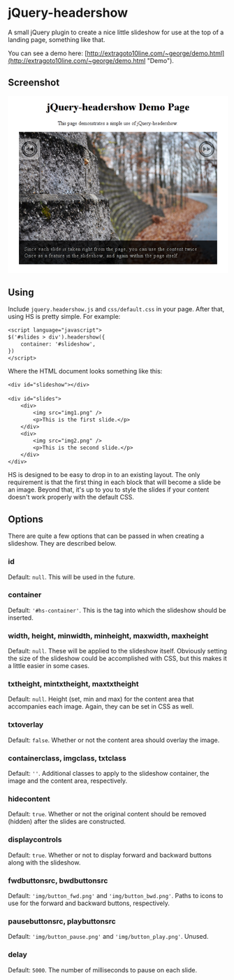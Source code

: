 # jQuery-headershow

A small jQuery plugin to create a nice little slideshow for use 
at the top of a landing page, something like that.

You can see a demo here: [http://extragoto10line.com/~george/demo.html](http://extragoto10line.com/~george/demo.html "Demo").

## Screenshot

![Screenshot](http://github.com/glesica/jquery-headershow/raw/master/screenshot.png "Screenshot")

## Using

Include `jquery.headershow.js` and `css/default.css` in your page. After 
that, using HS is pretty simple. For example:

    <script language="javascript">
    $('#slides > div').headershow({
        container: '#slideshow',
    })
    </script>

Where the HTML document looks something like this:

    <div id="slideshow"></div>
    
    <div id="slides">
        <div>
            <img src="img1.png" />
            <p>This is the first slide.</p>
        </div>
        <div>
            <img src="img2.png" />
            <p>This is the second slide.</p>
        </div>
    </div>

HS is designed to be easy to drop in to an existing layout. The only 
requirement is that the first thing in each block that will become 
a slide be an image. Beyond that, it's up to you to style the slides if 
your content doesn't work properly with the default CSS.

## Options

There are quite a few options that can be passed in when creating 
a slideshow. They are described below.

### id

Default: `null`. This will be used in the future.

### container

Default: `'#hs-container'`. This is the tag into which the 
slideshow should be inserted.

### width, height, minwidth, minheight, maxwidth, maxheight

Default: `null`. These will be applied to the slideshow itself. Obviously 
setting the size of the slideshow could be accomplished with CSS, 
but this makes it a little easier in some cases.

### txtheight, mintxtheight, maxtxtheight

Default: `null`. Height (set, min and max) for the content area that 
accompanies each image. Again, they can be set in CSS as well.

### txtoverlay

Default: `false`. Whether or not the content area should overlay the image.

### containerclass, imgclass, txtclass

Default: `''`. Additional classes to apply to the slideshow container, 
the image and the content area, respectively.

### hidecontent

Default: `true`. Whether or not the original content should be 
removed (hidden) after the slides are constructed.

### displaycontrols

Default: `true`. Whether or not to display forward and backward 
buttons along with the slideshow.

### fwdbuttonsrc, bwdbuttonsrc

Default: `'img/button_fwd.png'` and `'img/button_bwd.png'`. Paths to 
icons to use for the forward and backward buttons, respectively.

### pausebuttonsrc, playbuttonsrc

Default: `'img/button_pause.png'` and `'img/button_play.png'`. Unused.

### delay

Default: `5000`. The number of milliseconds to pause on each slide.



